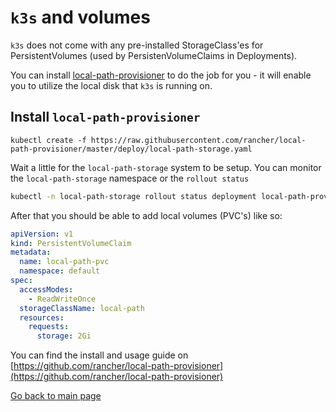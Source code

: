 # `k3s` and volumes

`k3s` does not come with any pre-installed StorageClass'es for PersistentVolumes (used by PersistenVolumeClaims in Deployments).

You can install [local-path-provisioner](https://github.com/rancher/local-path-provisioner) to do the job for you - it will enable you to utilize the local disk that `k3s` is running on.

## Install `local-path-provisioner`

```
kubectl create -f https://raw.githubusercontent.com/rancher/local-path-provisioner/master/deploy/local-path-storage.yaml
```

Wait a little for the `local-path-storage` system to be setup. You can monitor the `local-path-storage` namespace or the `rollout status`

```bash
kubectl -n local-path-storage rollout status deployment local-path-provisioner
```

After that you should be able to add local volumes (PVC's) like so:

```yaml
apiVersion: v1
kind: PersistentVolumeClaim
metadata:
  name: local-path-pvc
  namespace: default
spec:
  accessModes:
    - ReadWriteOnce
  storageClassName: local-path
  resources:
    requests:
      storage: 2Gi
```

You can find the install and usage guide on [https://github.com/rancher/local-path-provisioner](https://github.com/rancher/local-path-provisioner)


[Go back to main page](README-first-draft.md)